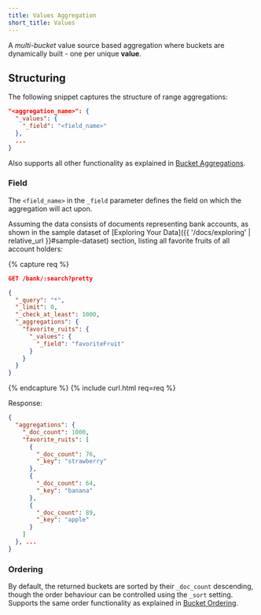 ```yaml
---
title: Values Aggregation
short_title: Values
---
```


A _multi-bucket_ value source based aggregation where buckets are dynamically
built - one per unique **value**.


## Structuring

The following snippet captures the structure of range aggregations:

```json
"<aggregation_name>": {
  "_values": {
    "_field": "<field_name>"
  },
  ...
}
```

Also supports all other functionality as explained in [Bucket Aggregations](..#structuring).

### Field

The `<field_name>` in the `_field` parameter defines the field on which the
aggregation will act upon.

Assuming the data consists of documents representing bank accounts, as shown in
the sample dataset of [Exploring Your Data]({{ '/docs/exploring' | relative_url }}#sample-dataset)
section, listing all favorite fruits of all account holders:

{% capture req %}

```json
GET /bank/:search?pretty

{
  "_query": "*",
  "_limit": 0,
  "_check_at_least": 1000,
  "_aggregations": {
    "favorite_ruits": {
      "_values": {
        "_field": "favoriteFruit"
      }
    }
  }
}
```
{% endcapture %}
{% include curl.html req=req %}

Response:

```json
{
  "aggregations": {
    "_doc_count": 1000,
    "favorite_ruits": [
      {
        "_doc_count": 76,
        "_key": "strawberry"
      },
      {
        "_doc_count": 64,
        "_key": "banana"
      },
      {
        "_doc_count": 89,
        "_key": "apple"
      }
    ]
  }, ...
}
```

### Ordering

By default, the returned buckets are sorted by their `_doc_count` descending,
though the order behaviour can be controlled using the `_sort` setting. Supports
the same order functionality as explained in [Bucket Ordering](..#ordering).
